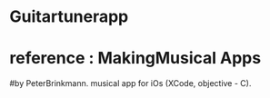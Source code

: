 # Guitartunerapp
# reference : MakingMusical Apps
#by PeterBrinkmann.
musical app for iOs
(XCode, objective - C). 
